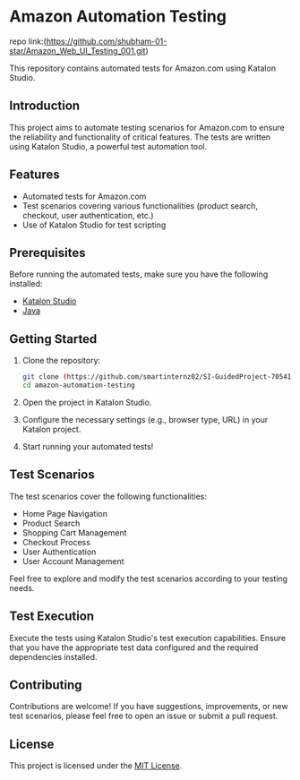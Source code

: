 # Amazon Automation Testing

repo link:(https://github.com/shubham-01-star/Amazon_Web_UI_Testing_001.git)

This repository contains automated tests for Amazon.com using Katalon Studio.


## Introduction

This project aims to automate testing scenarios for Amazon.com to ensure the reliability and functionality of critical features. The tests are written using Katalon Studio, a powerful test automation tool.

## Features

- Automated tests for Amazon.com
- Test scenarios covering various functionalities (product search, checkout, user authentication, etc.)
- Use of Katalon Studio for test scripting

## Prerequisites

Before running the automated tests, make sure you have the following installed:

- [Katalon Studio](https://www.katalon.com/)
- [Java](https://www.java.com/en/download/)
  

## Getting Started

1. Clone the repository:

    ```bash
    git clone (https://github.com/smartinternz02/SI-GuidedProject-705416-1704880030.git)
    cd amazon-automation-testing
    ```

2. Open the project in Katalon Studio.

3. Configure the necessary settings (e.g., browser type, URL) in your Katalon project.

4. Start running your automated tests!

## Test Scenarios

The test scenarios cover the following functionalities:

- Home Page Navigation
- Product Search
- Shopping Cart Management
- Checkout Process
- User Authentication
- User Account Management

Feel free to explore and modify the test scenarios according to your testing needs.

## Test Execution

Execute the tests using Katalon Studio's test execution capabilities. Ensure that you have the appropriate test data configured and the required dependencies installed.

## Contributing

Contributions are welcome! If you have suggestions, improvements, or new test scenarios, please feel free to open an issue or submit a pull request.

## License

This project is licensed under the [MIT License](LICENSE).

